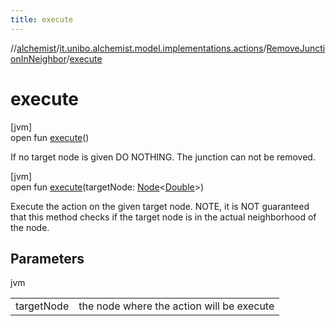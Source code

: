```yaml
---
title: execute
---
```

//[alchemist](../../../index.html)/[it.unibo.alchemist.model.implementations.actions](../index.html)/[RemoveJunctionInNeighbor](index.html)/[execute](execute.html)



# execute



[jvm]\
open fun [execute](execute.html)()



If no target node is given DO NOTHING. The junction can not be removed.





[jvm]\
open fun [execute](execute.html)(targetNode: [Node](../../it.unibo.alchemist.model.interfaces/-node/index.html)<[Double](https://docs.oracle.com/javase/8/docs/api/java/lang/Double.html)>)



Execute the action on the given target node. NOTE, it is NOT guaranteed that this method checks if the target node is in the actual neighborhood of the node.



## Parameters


jvm

| | |
|---|---|
| targetNode | the node where the action will be execute |




